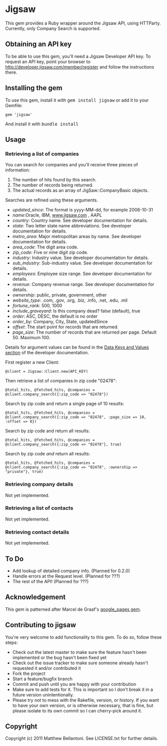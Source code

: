 # Jigsaw

This gem provides a Ruby wrapper around the Jigsaw API, using HTTParty.  Currently, only Company Search is supported.


## Obtaining an API key

To be able to use this gem, you'll need a Jigsaw Developer API key. To request an API key, point your browser to
http://developer.jigsaw.com/member/register and follow the instructions there.


## Installing the gem

To use this gem, install it with <tt>gem install jigsaw</tt> or add it to your Gemfile:

    gem 'jigsaw'

And install it with <tt>bundle install</tt>


## Usage

### Retrieving a list of companies

You can search for companies and you'll receive three pieces of information:

1. The number of hits found by this search.
2. The number of records being returned.
3. The actual records as an array of JigSaw::CompanyBasic objects.

Searches are refined using these arguments.

* *updated_since*: The format is yyyy-MM-dd, for example 2008-10-31
* *name*:Oracle, IBM, www.jigsaw.com , AAPL
* *country*: Country name.  See developer documentation for details.
* *state*: Two letter state name abbreviations.  See developer documentation for details.
* *metro_area*: Major metropolitan areas by name.  See developer documentation for details.
* *area_code*: The digit area code.
* *zip_code*: Five or nine digit zip code.
* *industry*: Industry value. See developer documentation for details.
* *sub_industry*: Sub-industry value. See developer documentation for details.
* *employees*: Employee size range.  See developer documentation for details.
* *revenue*: Company revenue range.  See developer documentation for details.
* *ownership*: public, private, government, other
* *website_type*: .com, .gov, .org, .biz, .info, .net, .edu, .mil
* *fortune_rank*: 500, 1000
* *include_graveyard*: Is this company dead? false (default), true
* *order*: ASC, DESC, the default is no order
* *order_by*: Company, City, State, updatedSince
* *offset*: The start point for records that are returned.
* *page_size*: The number of records that are returned per page. Default 50. Maximum 100.

Details for argument values can be found in the [Data Keys and Values section](http://developer.jigsaw.com/documentation/search_and_get_api_guide/6_Data_Keys_and_Values) of
the developer documentation.

First register a new Client:

    @client = Jigsaw::Client.new(API_KEY)

Then retrieve a list of companies in zip code "02478":

    @total_hits, @fetched_hits, @companies = @client.company_search({:zip_code => "02478"})

Search by zip code and return a single page of 10 results:

    @total_hits, @fetched_hits, @companies = @client.company_search({:zip_code => "02478", :page_size => 10, :offset => 0})

Search by zip code and return all results:

    @total_hits, @fetched_hits, @companies = @client.company_search({:zip_code => "02478"}, true)

Search by zip code *and* return all results:

    @total_hits, @fetched_hits, @companies = @client.company_search({:zip_code => "02478", :ownership => "private"}, true)

### Retrieving company details

Not yet implemented.

### Retrieving a list of contacts

Not yet implemented.

### Retrieving contact details

Not yet implemented.

## To Do
* Add lookup of detailed company info. (Planned for 0.2.0)
* Handle errors at the Request level. (Planned for ???)
* The rest of the API! (Planned for ???)

## Acknowledgement

This gem is patterned after Marcel de Graaf's [google_pages gem](https://github.com/marceldegraaf/google_places).

## Contributing to jigsaw

You're very welcome to add functionality to this gem. To do so, follow these steps:

* Check out the latest master to make sure the feature hasn't been implemented or the bug hasn't been fixed yet
* Check out the issue tracker to make sure someone already hasn't requested it and/or contributed it
* Fork the project
* Start a feature/bugfix branch
* Commit and push until you are happy with your contribution
* Make sure to add tests for it. This is important so I don't break it in a future version unintentionally.
* Please try not to mess with the Rakefile, version, or history. If you want to have your own version, or is otherwise necessary, that is fine, but please isolate to its own commit so I can cherry-pick around it.

## Copyright

Copyright (c) 2011 Matthew Bellantoni. See LICENSE.txt for
further details.

